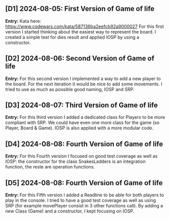 ## [D1] 2024-08-05: First Version of Game of life
**Entry:**
Kata here: https://www.codewars.com/kata/587136ba2eefcb92a9000027
For this first version I started thinking about the easiest way to represent the board. I created a simple test for dies result and applied IOSP by using a constructor.

## [D2] 2024-08-06: Second Version of Game of life
**Entry:**
For this second version I implemented a way to add a new player to the board. For the next iteration it would be nice to add some movements. I tried to use as much as possible good naming, IOSP and SRP.

## [D3] 2024-08-07: Third Version of Game of life
**Entry:**
For this third version I added a dedicated class for Players to be more compliant with SRP. We could have even one more class for the game (so Player, Board & Game). IOSP is also applied with a more modular code.

## [D4] 2024-08-08: Fourth Version of Game of life
**Entry:**
For this Fourth version I focused on good test coverage as well as IOSP: the constructor for the class SnakesLadders is an integration function, the reste are operation functions.

## [D5] 2024-08-08: Fourth Version of Game of life
**Entry:**
For this Fifth version I added a Readline to be able for both players to play in the console. I tried to have a good test coverage as well as using SRP (for example movePlayer consist in 3 other functions call). By adding a new Class (Game) and a constructor, I kept focusing on IOSP.